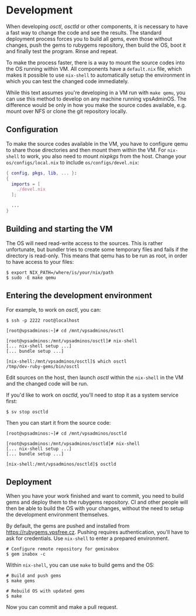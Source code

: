 # Development
When developing *osctl*, *osctld* or other components, it is necessary to have
a fast way to change the code and see the results. The standard deployment
process forces you to build all gems, even those without changes, push the gems
to rubygems repository, then build the OS, boot it and finally test the program.
Rinse and repeat.

To make the process faster, there is a way to mount the source codes into the OS
running within VM. All components have a `default.nix` file, which makes it
possible to use `nix-shell` to automatically setup the environment in which you
can test the changed code immediately.

While this text assumes you're developing in a VM run with `make qemu`, you can
use this method to develop on any machine running vpsAdminOS. The difference
would be only in how you make the source codes available, e.g. mount over NFS
or clone the git repository locally.

## Configuration
To make the source codes available in the VM, you have to configure qemu to
share those directories and then mount them within the VM. For `nix-shell` to
work, you also need to mount *nixpkgs* from the host. Change your
`os/configs/local.nix` to include `os/configs/devel.nix`:

```nix
{ config, pkgs, lib, ... }:
{
  imports = [
    ./devel.nix
  ];

  ...
}
```

## Building and starting the VM
The OS will need read-write access to the sources. This is rather unfortunate,
but bundler tries to create some temporary files and fails if the directory is
read-only. This means that qemu has to be run as root, in order to have access
to your files:

```shell
$ export NIX_PATH=/where/is/your/nix/path
$ sudo -E make qemu
```

## Entering the development environment
For example, to work on *osctl*, you can:

```shell
$ ssh -p 2222 root@localhost

[root@vpsadminos:~]# cd /mnt/vpsadminos/osctl

[root@vpsadminos:/mnt/vpsadminos/osctl]# nix-shell
[... nix-shell setup ...]
[... bundle setup ...]

[nix-shell:/mnt/vpsadminos/osctl]$ which osctl
/tmp/dev-ruby-gems/bin/osctl
```

Edit sources on the host, then launch *osctl* within the `nix-shell` in the VM
and the changed code will be run.

If you'd like to work on *osctld*, you'll need to stop it as a system service
first:

```shell
$ sv stop osctld
```

Then you can start it from the source code:

```shell
[root@vpsadminos:~]# cd /mnt/vpsadminos/osctld

[root@vpsadminos:/mnt/vpsadminos/osctld]# nix-shell
[... nix-shell setup ...]
[... bundle setup ...]

[nix-shell:/mnt/vpsadminos/osctld]$ osctld
```

## Deployment
When you have your work finished and want to commit, you need to build gems
and deploy them to the rubygems repository. CI and other people will then be
able to build the OS with your changes, without the need to setup the development
environment themselves.

By default, the gems are pushed and installed from <https://rubygems.vpsfree.cz>.
Pushing requires authentication, you'll have to ask for credentials.
Use `nix-shell` to enter a prepared environment.

```shell
# Configure remote repository for geminabox
$ gem inabox -c
```

Within `nix-shell`, you can use `make` to build gems and the OS:

```shell
# Build and push gems
$ make gems

# Rebuild OS with updated gems
$ make
```

Now you can commit and make a pull request.

